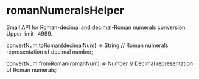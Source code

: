 # romanNumeralsHelper
Small API for Roman-decimal and decimal-Roman numerals conversion. Upper limit- 4999.

convertNum.toRoman(decimalNum) => String // Roman numerals representation of decimal number;

convertNum.fromRoman(romanNum) => Number // Decimal representation of Roman numerals;
